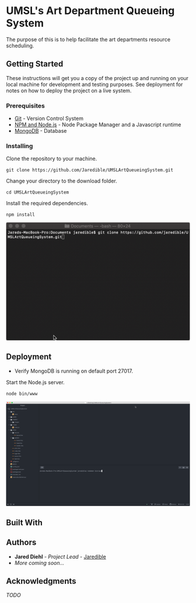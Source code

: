 # UMSL's Art Department Queueing System

The purpose of this is to help facilitate the art departments resource scheduling.

## Getting Started

These instructions will get you a copy of the project up and running on your local machine for development and testing purposes. See deployment for notes on how to deploy the project on a live system.

### Prerequisites

* [Git](https://git-scm.com) - Version Control System
* [NPM and Node.js](https://www.npmjs.com/get-npm) - Node Package Manager and a Javascript runtime
* [MongoDB](https://www.mongodb.com/download-center/community) - Database

### Installing

Clone the repository to your machine.

```
git clone https://github.com/Jaredible/UMSLArtQueueingSystem.git
```

Change your directory to the download folder.

```
cd UMSLArtQueueingSystem
```

Install the required dependencies.

```
npm install
```

![Install](readme/images/install.gif)

## Deployment

* Verify MongoDB is running on default port 27017.

Start the Node.js server.

```
node bin/www
```

![Deploy](readme/images/execute.gif)

## Built With

## Authors
* **Jared Diehl** - *Project Lead* - [Jaredible](https://github.com/Jaredible)
* *More coming soon...*

## Acknowledgments
*TODO*

